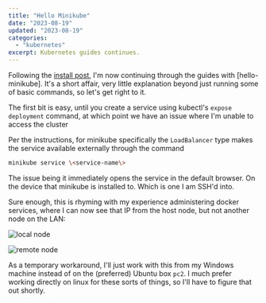 ```yaml
---
title: "Hello Minikube"
date: "2023-08-19"
updated: "2023-08-19"
categories: 
  - "kubernetes"
excerpt: Kubernetes guides continues.
---
```


Following the [install post](/blog/kubernetes-install), I'm now continuing through the guides with [hello-minikube]. It's a short affair, very little explanation beyond just running some of basic commands, so let's get right to it.

The first bit is easy, until you create a service using kubectl's `expose deployment` command, at which point we have an issue where I'm unable to access the cluster 

Per the instructions, for minikube specifically the `LoadBalancer` type makes the service available externally through the command


```bash
minikube service \<service-name\>
```
The issue being it immediately opens the service in the default browser. On the device that minikube is installed to. Which is one I am SSH'd into.

Sure enough, this is rhyming with my experience administering docker services, where I can now see that IP from the host node, but not another node on the LAN:

![local node](/images/hello-minikube-1.png)

![remote node](/images/hello-minikube-2.png)

As a temporary workaround, I'll just work with this from my Windows machine instead of on the (preferred) Ubuntu box `pc2`. I much prefer working directly on linux for these sorts of things, so I'll have to figure that out shortly.

